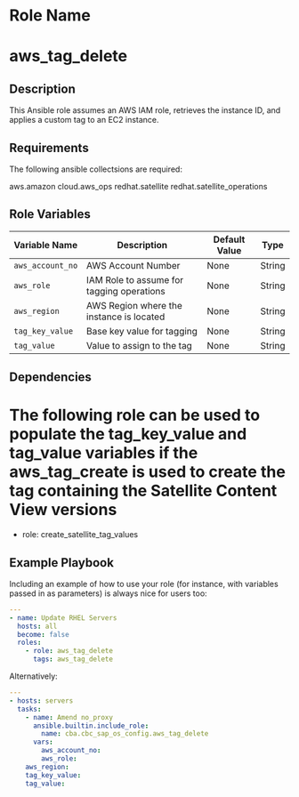 Role Name
=========

# aws_tag_delete

Description
------------
This Ansible role assumes an AWS IAM role, retrieves the instance ID, and applies a custom tag to an EC2 instance.

Requirements
------------

The following ansible collectsions are required:

aws.amazon
cloud.aws_ops
redhat.satellite
redhat.satellite_operations

Role Variables
--------------


| Variable Name      | Description                                           | Default Value  | Type   |
|--------------------|-------------------------------------------------------|---------------|--------|
| `aws_account_no`  | AWS Account Number                                    | None          | String |
| `aws_role`        | IAM Role to assume for tagging operations             | None          | String |
| `aws_region`      | AWS Region where the instance is located              | None          | String |
| `tag_key_value`   | Base key value for tagging                           | None          | String |
| `tag_value`       | Value to assign to the tag                           | None          | String |


Dependencies
------------

# The following role can be used to populate the tag_key_value and tag_value variables if the aws_tag_create is used to create the tag containing the Satellite Content View versions 

- role: create_satellite_tag_values

Example Playbook
----------------

Including an example of how to use your role (for instance, with variables passed in as parameters) is always nice for users too:

```yaml
---
- name: Update RHEL Servers
  hosts: all
  become: false
  roles:
    - role: aws_tag_delete
      tags: aws_tag_delete

```

Alternatively: 

```yaml
---
- hosts: servers
  tasks:
    - name: Amend no_proxy
      ansible.builtin.include_role:
        name: cba.cbc_sap_os_config.aws_tag_delete
      vars:
        aws_account_no: 
        aws_role:
  	aws_region:
 	tag_key_value:
	tag_value: 

```
